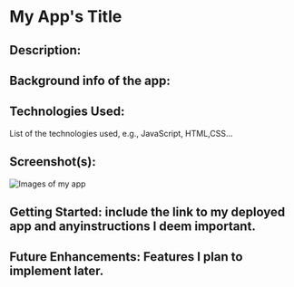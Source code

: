 # **My App's Title**

## Description:


## Background info of the app:

## Technologies Used:
List of the technologies used, e.g., JavaScript, HTML,CSS...

## Screenshot(s): 
![Images of my app]("https://github.com/KZKS01/Project-1/blob/4f044cf4c511a0173f21ed0855852f5f53342840/images/APP%20img.PNG")

## Getting Started: include the link to my deployed app and anyinstructions I deem important.

## Future Enhancements: Features I plan to implement later.